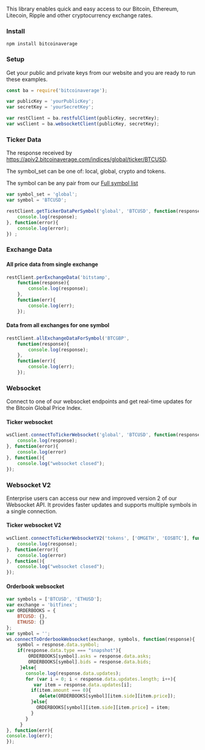 This library enables quick and easy access to our Bitcoin, Ethereum, Litecoin, Ripple and other cryptocurrency exchange rates.


### Install


```
npm install bitcoinaverage
```



### Setup
Get your public and private keys from our website and you are ready to run these examples.

```javascript
const ba = require('bitcoinaverage');

var publicKey = 'yourPublicKey';
var secretKey = 'yourSecretKey';

var restClient = ba.restfulClient(publicKey, secretKey);
var wsClient = ba.websocketClient(publicKey, secretKey);
```



### Ticker Data
The response received by https://apiv2.bitcoinaverage.com/indices/global/ticker/BTCUSD.

The symbol_set can be one of: local, global, crypto and tokens.

The symbol can be any pair from our [Full symbol list](https://apiv2.bitcoinaverage.com/constants/indices/ticker/symbols)
```javascript
var symbol_set = 'global';
var symbol = 'BTCUSD';

restClient.getTickerDataPerSymbol('global', 'BTCUSD', function(response) {
    console.log(response);
}, function(error){
    console.log(error);
}) ;
```

### Exchange Data

#### All price data from single exchange
```javascript
restClient.perExchangeData('bitstamp',
    function(response){
        console.log(response);
    },
    function(err){
        console.log(err);
    });
```

#### Data from all exchanges for one symbol
```javascript
restClient.allExchangeDataForSymbol('BTCGBP',
    function(response){
        console.log(response);
    },
    function(err){
        console.log(err);
    });
```

### Websocket
Connect to one of our websocket endpoints and get real-time updates for the Bitcoin Global Price Index.

#### Ticker websocket

```javascript
wsClient.connectToTickerWebsocket('global', 'BTCUSD', function(response) {
    console.log(response);
}, function(error){
    console.log(error)
}, function(){
    console.log("websocket closed");
});
```

### Websocket V2

Enterprise users can access our new and improved version 2 of our Websocket API.
It provides faster updates and supports multiple symbols in a single connection.

#### Ticker websocket V2

```javascript
wsClient.connectToTickerWebsocketV2('tokens', ['OMGETH', 'EOSBTC'], function(response) {
    console.log(response);
}, function(error){
    console.log(error)
}, function(){
    console.log("websocket closed");
});
```



#### Orderbook websocket
```javascript
var symbols = ['BTCUSD', 'ETHUSD'];
var exchange = 'bitfinex';
var ORDERBOOKS = {
    BTCUSD: {},
    ETHUSD: {}
};
var symbol = '';
ws.connectToOrderbookWebsocket(exchange, symbols, function(response){
    symbol = respnose.data.symbol;
    if(response.data.type === "snapshot"){
        ORDERBOOKS[symbol].asks = response.data.asks;
        ORDERBOOKS[symbol].bids = response.data.bids;
     }else{
       console.log(response.data.updates);
       for (var i = 0; i < response.data.updates.length; i++){
          var item = response.data.updates[i];
         if(item.amount === 0){
            delete(ORDERBOOKS[symbol][item.side][item.price]);
         }else{
           ORDERBOOKS[symbol][item.side][item.price] = item;
         }
       }
     }
}, function(err){
console.log(err);
});
```